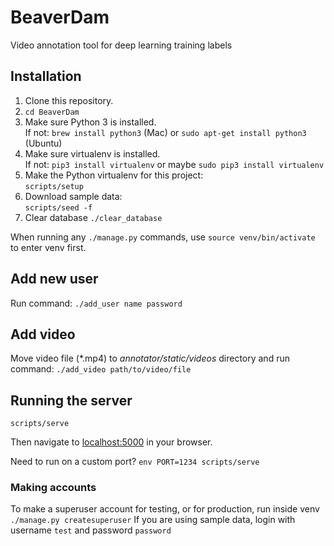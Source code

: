 BeaverDam
=========

Video annotation tool for deep learning training labels


## Installation

 1. Clone this repository.
 2. `cd BeaverDam`
 3. Make sure Python 3 is installed.  
    If not: `brew install python3` (Mac) or `sudo apt-get install python3` (Ubuntu)
 3. Make sure virtualenv is installed.  
    If not: `pip3 install virtualenv` or maybe `sudo pip3 install virtualenv`
 4. Make the Python virtualenv for this project:  
    `scripts/setup`
 5. Download sample data:  
    `scripts/seed -f`
 6. Clear database
     `./clear_database`

When running any `./manage.py` commands, use `source venv/bin/activate` to enter venv first.

## Add new user
Run command:
`./add_user name password`

## Add video
Move video file (\*.mp4) to *annotator/static/videos* directory and run command:
`./add_video path/to/video/file`

## Running the server

```shell
scripts/serve
```

Then navigate to [localhost:5000](http://localhost:5000/) in your browser.

Need to run on a custom port? `env PORT=1234 scripts/serve`

### Making accounts

To make a superuser account for testing, or for production, run inside venv `./manage.py createsuperuser`
If you are using sample data, login with username `test` and password `password`
